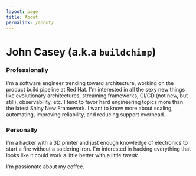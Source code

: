 ```yaml
---
layout: page
title: About
permalink: /about/
---
```


# John Casey (a.k.a `buildchimp`)

### Professionally

I'm a software engineer trending toward architecture, working on the product build pipeline at Red Hat. I'm interested in all the sexy new things like evolutionary architectures, streaming frameworks, CI/CD (not new, but still), observability, etc. I tend to favor hard engineering topics more than the latest Shiny New Framework. I want to know more about scaling, automating, improving reliability, and reducing support overhead.

### Personally

I'm a hacker with a 3D printer and just enough knowledge of electronics to start a fire without a soldering iron. I'm interested in hacking everything that looks like it could work a little better with a little *tweak*. 

I'm passionate about my coffee.  

